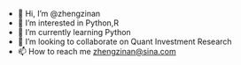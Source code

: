 - 👋 Hi, I’m @zhengzinan
- 👀 I’m interested in Python,R
- 🌱 I’m currently learning Python
- 💞️ I’m looking to collaborate on Quant Investment Research
- 📫 How to reach me zhengzinan@sina.com

<!---
zhengzinan/zhengzinan is a ✨ special ✨ repository because its `README.md` (this file) appears on your GitHub profile.
You can click the Preview link to take a look at your changes.
--->
